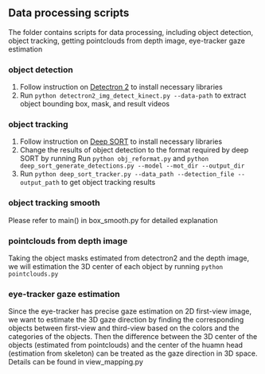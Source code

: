 
Data processing scripts
----

The folder contains scripts for data processing, including object detection, object tracking, getting pointclouds from depth image, eye-tracker gaze estimation

### object detection
1. Follow instruction on [Detectron 2](https://github.com/facebookresearch/detectron2) to install necessary libraries
2. Run `python detectron2_img_detect_kinect.py --data-path` to extract object bounding box, mask, and result videos

### object tracking
1. Follow instruction on [Deep SORT](https://github.com/nwojke/deep_sort) to install necessary libraries
2. Change the results of object detection to the format required by deep SORT by running Run `python obj_reformat.py` and `python deep_sort_generate_detections.py --model --mot_dir --output_dir` 
3. Run `python deep_sort_tracker.py --data_path --detection_file --output_path` to get object tracking results

### object tracking smooth
Please refer to main() in box_smooth.py for detailed explanation

### pointclouds from depth image
Taking the object masks estimated from detectron2 and the depth image, we will estimation the 3D center of each object by running `python pointclouds.py`

### eye-tracker gaze estimation
Since the eye-tracker has precise gaze estimation on 2D first-view image, we want to estimate the 3D gaze direction by finding the corresponding objects between first-view and third-view based on the colors and the categories of the objects. Then the difference between the 3D center of the objects (estimated from pointclouds) and the center of the huamn head (estimation from skeleton) can be treated as the gaze direction in 3D space. Details can be found in view_mapping.py


